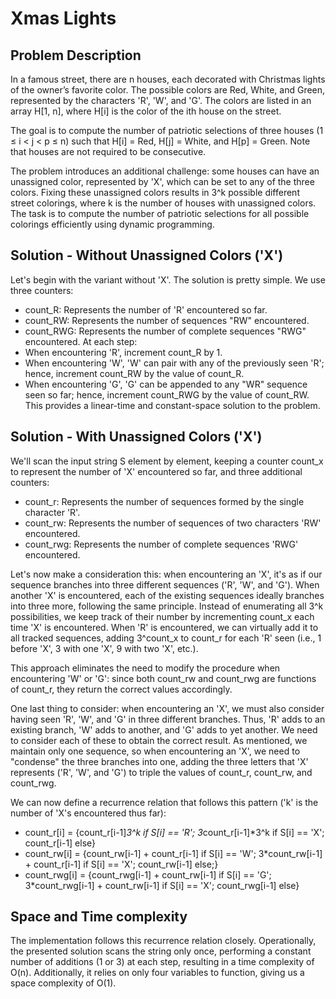 # Xmas Lights

## Problem Description

In a famous street, there are n houses, each decorated with Christmas lights of the owner’s favorite color. The possible colors are Red, White, and Green, represented by the characters 'R', 'W', and 'G'. The colors are listed in an array H[1, n], where H[i] is the color of the ith house on the street.

The goal is to compute the number of patriotic selections of three houses (1 ≤ i < j < p ≤ n) such that H[i] = Red, H[j] = White, and H[p] = Green. Note that houses are not required to be consecutive.

The problem introduces an additional challenge: some houses can have an unassigned color, represented by 'X', which can be set to any of the three colors. Fixing these unassigned colors results in 3^k possible different street colorings, where k is the number of houses with unassigned colors. The task is to compute the number of patriotic selections for all possible colorings efficiently using dynamic programming.

## Solution - Without Unassigned Colors ('X')

Let's begin with the variant without 'X'. The solution is pretty simple. We use three counters:

- count_R: Represents the number of 'R' encountered so far.
- count_RW: Represents the number of sequences "RW" encountered.
- count_RWG: Represents the number of complete sequences "RWG" encountered.
At each step:
- When encountering 'R', increment count_R by 1.
- When encountering 'W', 'W' can pair with any of the previously seen 'R'; hence, increment count_RW by the value of count_R.
- When encountering 'G', 'G' can be appended to any "WR" sequence seen so far; hence, increment count_RWG by the value of count_RW.
This provides a linear-time and constant-space solution to the problem.

## Solution - With Unassigned Colors ('X')

We'll scan the input string S element by element, keeping a counter count_x to represent the number of 'X' encountered so far, and three additional counters:

- count_r: Represents the number of sequences formed by the single character 'R'.
- count_rw: Represents the number of sequences of two characters 'RW' encountered.
- count_rwg: Represents the number of complete sequences 'RWG' encountered.

Let's now make a consideration this: when encountering an 'X', it's as if our sequence branches into three different sequences ('R', 'W', and 'G'). When another 'X' is encountered, each of the existing sequences ideally branches into three more, following the same principle. Instead of enumerating all 3^k possibilities, we keep track of their number by incrementing count_x each time 'X' is encountered. When 'R' is encountered, we can virtually add it to all tracked sequences, adding 3^count_x to count_r for each 'R' seen (i.e., 1 before 'X', 3 with one 'X', 9 with two 'X', etc.).

This approach eliminates the need to modify the procedure when encountering 'W' or 'G': since both count_rw and count_rwg are functions of count_r, they return the correct values accordingly.

One last thing to consider: when encountering an 'X', we must also consider having seen 'R', 'W', and 'G' in three different branches. Thus, 'R' adds to an existing branch, 'W' adds to another, and 'G' adds to yet another. We need to consider each of these to obtain the correct result. As mentioned, we maintain only one sequence, so when encountering an 'X', we need to "condense" the three branches into one, adding the three letters that 'X' represents ('R', 'W', and 'G') to triple the values of count_r, count_rw, and count_rwg.

We can now define a recurrence relation that follows this pattern ('k' is the number of 'X's encountered thus far):

- count_r[i] = {count_r[i-1]*3^k if S[i] == 'R'; 3*count_r[i-1]*3^k if S[i] == 'X'; count_r[i-1] else}
- count_rw[i] = {count_rw[i-1] + count_r[i-1] if S[i] == 'W'; 3*count_rw[i-1] + count_r[i-1] if S[i] == 'X'; count_rw[i-1] else;}
- count_rwg[i] = {count_rwg[i-1] + count_rw[i-1] if S[i] == 'G'; 3*count_rwg[i-1] + count_rw[i-1] if S[i] == 'X'; count_rwg[i-1] else}

## Space and Time complexity


The implementation follows this recurrence relation closely. Operationally, the presented solution scans the string only once, performing a constant number of additions (1 or 3) at each step, resulting in a time complexity of O(n). Additionally, it relies on only four variables to function, giving us a space complexity of O(1).
